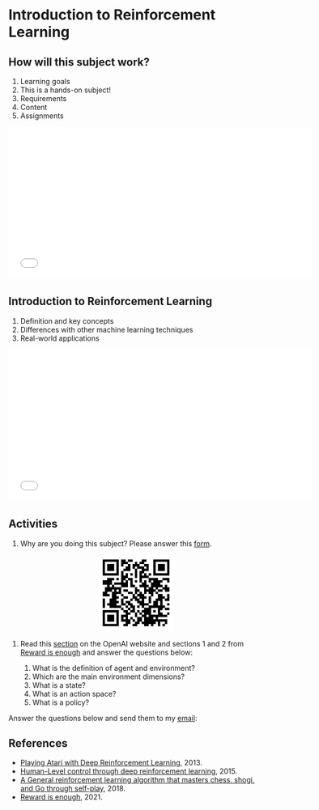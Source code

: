 # Introduction to Reinforcement Learning

## How will this subject work?

1. Learning goals
1. This is a hands-on subject!
1. Requirements 
1. Content
1. Assignments 

<embed src="subject_rules.pdf" type="application/pdf" width="600" height="300">


## Introduction to Reinforcement Learning

1. Definition and key concepts
1. Differences with other machine learning techniques
1. Real-world applications

<embed src="introduction_rl.pdf" type="application/pdf" width="600" height="300">


## Activities

1. Why are you doing this subject? Please answer this [form](https://forms.gle/LqWAYMsDsKogm7mD6).

<center>
<img src="figures/qrcode.png" alt="QR Code Form" style="height: 150px; width:150px;"/>
</center>

1. Read this [section](https://spinningup.openai.com/en/latest/spinningup/rl_intro.html#key-concepts-and-terminology) on the OpenAI website and sections 1 and 2 from [Reward is enough](https://www.sciencedirect.com/science/article/pii/S0004370221000862) and answer the questions below: 

    1. What is the definition of agent and environment? 
    1. Which are the main environment dimensions? 
    1. What is a state?
    1. What is an action space?
    1. What is a policy?  

Answer the questions below and send them to my [email](mailto:fabriciojb@insper.edu.br): 

## References

* [Playing Atari with Deep Reinforcement Learning](https://www.cs.toronto.edu/~vmnih/docs/dqn.pdf), 2013.
* [Human-Level control through deep reinforcement learning](https://www.nature.com/articles/nature14236), 2015. 
* [A General reinforcement learning algorithm that masters chess, shogi, and Go through self-play](https://www.science.org/doi/epdf/10.1126/science.aar6404), 2018.
* [Reward is enough](https://www.sciencedirect.com/science/article/pii/S0004370221000862), 2021. 
